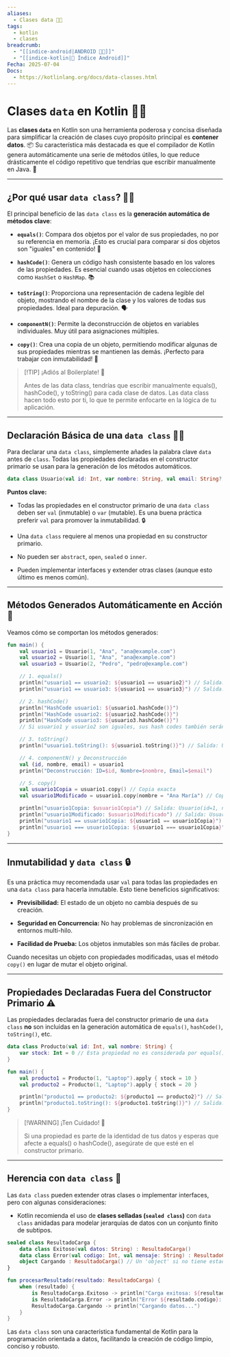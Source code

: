 ```yaml
---
aliases:
  - Clases data 📝✨
tags:
  - kotlin
  - clases
breadcrumb:
  - "[[indice-android|ANDROID 🤖🔗]]"
  - "[[indice-kotlin|📱 Índice Android]]"
Fecha: 2025-07-04
Docs:
  - https://kotlinlang.org/docs/data-classes.html
---
```

# Clases `data` en Kotlin 📝✨

Las **clases `data`** en Kotlin son una herramienta poderosa y concisa diseñada para simplificar la creación de clases cuyo propósito principal es **contener datos**. 📦 Su característica más destacada es que el compilador de Kotlin genera automáticamente una serie de métodos útiles, lo que reduce drásticamente el código repetitivo que tendrías que escribir manualmente en Java. 🚀

---

## ¿Por qué usar `data class`? 🤔💡

El principal beneficio de las `data class` es la **generación automática de métodos clave**:

- **`equals()`**: Compara dos objetos por el valor de sus propiedades, no por su referencia en memoria. ¡Esto es crucial para comparar si dos objetos son "iguales" en contenido! 🎯
    
- **`hashCode()`**: Genera un código hash consistente basado en los valores de las propiedades. Es esencial cuando usas objetos en colecciones como `HashSet` o `HashMap`. 📚
    
- **`toString()`**: Proporciona una representación de cadena legible del objeto, mostrando el nombre de la clase y los valores de todas sus propiedades. Ideal para depuración. 🗣️
    
- **`componentN()`**: Permite la deconstrucción de objetos en variables individuales. Muy útil para asignaciones múltiples.
    
- **`copy()`**: Crea una copia de un objeto, permitiendo modificar algunas de sus propiedades mientras se mantienen las demás. ¡Perfecto para trabajar con inmutabilidad! 🔄
    

> [!TIP] ¡Adiós al Boilerplate! 🧹
> 
> Antes de las data class, tendrías que escribir manualmente equals(), hashCode(), y toString() para cada clase de datos. Las data class hacen todo esto por ti, lo que te permite enfocarte en la lógica de tu aplicación.

---

## Declaración Básica de una `data class` 📜✨

Para declarar una `data class`, simplemente añades la palabra clave `data` antes de `class`. Todas las propiedades declaradas en el constructor primario se usan para la generación de los métodos automáticos.

```kotlin
data class Usuario(val id: Int, var nombre: String, val email: String?)
```

**Puntos clave:**

- Todas las propiedades en el constructor primario de una `data class` deben ser `val` (inmutable) o `var` (mutable). Es una buena práctica preferir `val` para promover la inmutabilidad. 🔒
    
- Una `data class` requiere al menos una propiedad en su constructor primario.
    
- No pueden ser `abstract`, `open`, `sealed` o `inner`.
    
- Pueden implementar interfaces y extender otras clases (aunque esto último es menos común).
    

---

## Métodos Generados Automáticamente en Acción 🚀

Veamos cómo se comportan los métodos generados:

```kotlin
fun main() {
    val usuario1 = Usuario(1, "Ana", "ana@example.com")
    val usuario2 = Usuario(1, "Ana", "ana@example.com")
    val usuario3 = Usuario(2, "Pedro", "pedro@example.com")

    // 1. equals()
    println("usuario1 == usuario2: ${usuario1 == usuario2}") // Salida: true (comparación por valor)
    println("usuario1 == usuario3: ${usuario1 == usuario3}") // Salida: false

    // 2. hashCode()
    println("HashCode usuario1: ${usuario1.hashCode()}")
    println("HashCode usuario2: ${usuario2.hashCode()}")
    println("HashCode usuario3: ${usuario3.hashCode()}")
    // Si usuario1 y usuario2 son iguales, sus hash codes también serán iguales.

    // 3. toString()
    println("usuario1.toString(): ${usuario1.toString()}") // Salida: Usuario(id=1, nombre=Ana, email=ana@example.com)

    // 4. componentN() y Deconstrucción
    val (id, nombre, email) = usuario1
    println("Deconstrucción: ID=$id, Nombre=$nombre, Email=$email")

    // 5. copy()
    val usuario1Copia = usuario1.copy() // Copia exacta
    val usuario1Modificado = usuario1.copy(nombre = "Ana María") // Copia con nombre modificado

    println("usuario1Copia: $usuario1Copia") // Salida: Usuario(id=1, nombre=Ana, email=ana@example.com)
    println("usuario1Modificado: $usuario1Modificado") // Salida: Usuario(id=1, nombre=Ana María, email=ana@example.com)
    println("usuario1 == usuario1Copia: ${usuario1 == usuario1Copia}") // Salida: true
    println("usuario1 === usuario1Copia: ${usuario1 === usuario1Copia}") // Salida: false (diferentes referencias en memoria)
}
```

---

## Inmutabilidad y `data class` 🔒

Es una práctica muy recomendada usar `val` para todas las propiedades en una `data class` para hacerla inmutable. Esto tiene beneficios significativos:

- **Previsibilidad:** El estado de un objeto no cambia después de su creación.
    
- **Seguridad en Concurrencia:** No hay problemas de sincronización en entornos multi-hilo.
    
- **Facilidad de Prueba:** Los objetos inmutables son más fáciles de probar.
    

Cuando necesitas un objeto con propiedades modificadas, usas el método `copy()` en lugar de mutar el objeto original.

---

## Propiedades Declaradas Fuera del Constructor Primario ⚠️

Las propiedades declaradas fuera del constructor primario de una `data class` **no** son incluidas en la generación automática de `equals()`, `hashCode()`, `toString()`, etc.

```kotlin
data class Producto(val id: Int, val nombre: String) {
    var stock: Int = 0 // Esta propiedad no es considerada por equals(), hashCode(), etc.
}

fun main() {
    val producto1 = Producto(1, "Laptop").apply { stock = 10 }
    val producto2 = Producto(1, "Laptop").apply { stock = 20 }

    println("producto1 == producto2: ${producto1 == producto2}") // Salida: true (¡stock no influye!)
    println("producto1.toString(): ${producto1.toString()}") // Salida: Producto(id=1, nombre=Laptop) (¡stock no se muestra!)
}
```

> [!WARNING] ¡Ten Cuidado! 🚨
> 
> Si una propiedad es parte de la identidad de tus datos y esperas que afecte a equals() o hashCode(), asegúrate de que esté en el constructor primario.

---

## Herencia con `data class` 🌳

Las `data class` pueden extender otras clases o implementar interfaces, pero con algunas consideraciones:

- Kotlin recomienda el uso de **clases selladas (`sealed class`)** con `data class` anidadas para modelar jerarquías de datos con un conjunto finito de subtipos.

```kotlin
sealed class ResultadoCarga {
    data class Exitoso(val datos: String) : ResultadoCarga()
    data class Error(val codigo: Int, val mensaje: String) : ResultadoCarga()
    object Cargando : ResultadoCarga() // Un 'object' si no tiene estado
}

fun procesarResultado(resultado: ResultadoCarga) {
    when (resultado) {
        is ResultadoCarga.Exitoso -> println("Carga exitosa: ${resultado.datos}")
        is ResultadoCarga.Error -> println("Error ${resultado.codigo}: ${resultado.mensaje}")
        ResultadoCarga.Cargando -> println("Cargando datos...")
    }
}
```

Las `data class` son una característica fundamental de Kotlin para la programación orientada a datos, facilitando la creación de código limpio, conciso y robusto.